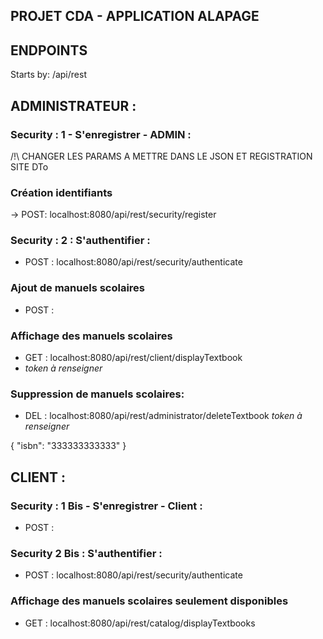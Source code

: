 ## PROJET CDA - APPLICATION ALAPAGE
## ENDPOINTS
Starts by: /api/rest

## ADMINISTRATEUR : 

### Security : 1 - S'enregistrer - ADMIN :
/!\ CHANGER LES PARAMS A METTRE DANS LE JSON ET REGISTRATION SITE DTo

### Création identifiants 
→ POST:  localhost:8080/api/rest/security/register


### Security : 2 : S'authentifier :
- POST : localhost:8080/api/rest/security/authenticate


### Ajout de manuels scolaires
- POST : 


### Affichage des manuels scolaires
- GET : localhost:8080/api/rest/client/displayTextbook
- *token à renseigner*


### Suppression de manuels scolaires: 
- DEL : localhost:8080/api/rest/administrator/deleteTextbook
*token à renseigner*

{
"isbn": "333333333333"
}


## CLIENT : 

### Security : 1 Bis - S'enregistrer - Client  :
- POST :



### Security 2 Bis : S'authentifier :
- POST : localhost:8080/api/rest/security/authenticate
  


### Affichage des manuels scolaires seulement disponibles
- GET : localhost:8080/api/rest/catalog/displayTextbooks



